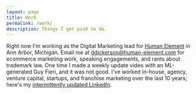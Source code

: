 ```yaml
---
layout: page
title: Work
permalink: /work/
description: Things I get paid to do.
---
```


Right now I'm working as the Digital Marketing lead for [Human Element](https://www.human-element.com/) in Ann Arbor, Michigan. Email me at ddickerson@human-element.com for ecommerce marketing work, speaking engagements, and rants about trademark law. One time I made a weekly update video with an ML-generated Guy Fieri, and it was not good. I've worked in-house, agency, venture capital, startups, and franchise marketing over the last 10 years; here's my [intermittently updated LinkedIn](https://www.linkedin.com/in/danecd).